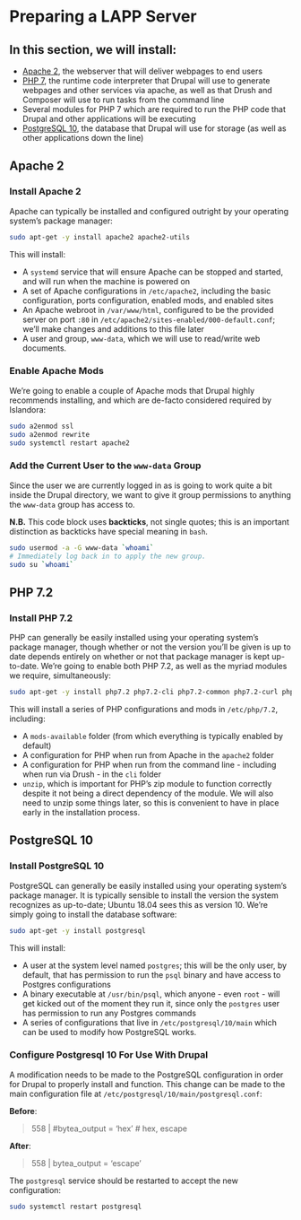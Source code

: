 # Preparing a LAPP Server

## In this section, we will install:

- [Apache 2](https://httpd.apache.org/), the webserver that will deliver webpages to end users
- [PHP 7](https://www.php.net/), the runtime code interpreter that Drupal will use to generate webpages and other services via apache, as well as that Drush and Composer will use to run tasks from the command line
- Several modules for PHP 7 which are required to run the PHP code that Drupal and other applications will be executing
- [PostgreSQL 10](https://www.postgresql.org/), the database that Drupal will use for storage (as well as other applications down the line)

## Apache 2

### Install Apache 2

Apache can typically be installed and configured outright by your operating system’s package manager:

```bash
sudo apt-get -y install apache2 apache2-utils
```

This will install:

- A `systemd` service that will ensure Apache can be stopped and started, and will run when the machine is powered on
- A set of Apache configurations in `/etc/apache2`, including the basic configuration, ports configuration, enabled mods, and enabled sites
- An Apache webroot in `/var/www/html`, configured to be the provided server on port `:80` in `/etc/apache2/sites-enabled/000-default.conf`; we’ll make changes and additions to this file later
- A user and group, `www-data`, which we will use to read/write web documents.

### Enable Apache Mods

We’re going to enable a couple of Apache mods that Drupal highly recommends installing, and which are de-facto considered required by Islandora:

```bash
sudo a2enmod ssl
sudo a2enmod rewrite
sudo systemctl restart apache2
```

### Add the Current User to the `www-data` Group

Since the user we are currently logged in as is going to work quite a bit inside the Drupal directory, we want to give it group permissions to anything the `www-data` group has access to.

**N.B.** This code block uses **backticks**, not single quotes; this is an important distinction as backticks have special meaning in `bash`.

```bash
sudo usermod -a -G www-data `whoami`
# Immediately log back in to apply the new group.
sudo su `whoami`
```

## PHP 7.2

### Install PHP 7.2

PHP can generally be easily installed using your operating system’s package manager, though whether or not the version you’ll be given is up to date depends entirely on whether or not that package manager is kept up-to-date. We’re going to enable both PHP 7.2, as well as the myriad modules we require, simultaneously:

```bash
sudo apt-get -y install php7.2 php7.2-cli php7.2-common php7.2-curl php7.2-dev php7.2-gd php7.2-imap php7.2-json php7.2-mbstring php7.2-opcache php7.2-xml php7.2-yaml php7.2-zip libapache2-mod-php7.2 php-pgsql php-redis php-xdebug unzip
```

This will install a series of PHP configurations and mods in `/etc/php/7.2`, including:

- A `mods-available` folder (from which everything is typically enabled by default)
- A configuration for PHP when run from Apache in the `apache2` folder
- A configuration for PHP when run from the command line - including when run via Drush - in the `cli` folder
- `unzip`, which is important for PHP’s zip module to function correctly despite it not being a direct dependency of the module. We will also need to unzip some things later, so this is convenient to have in place early in the installation process.

## PostgreSQL 10

### Install PostgreSQL 10

PostgreSQL can generally be easily installed using your operating system’s package manager. It is typically sensible to install the version the system recognizes as up-to-date; Ubuntu 18.04 sees this as version 10. We’re simply going to install the database software:

```bash
sudo apt-get -y install postgresql
```

This will install:

- A user at the system level named `postgres`; this will be the only user, by default, that has permission to run the `psql` binary and have access to Postgres configurations
- A binary executable at `/usr/bin/psql`, which anyone - even `root` - will get kicked out of the moment they run it, since only the `postgres` user has permission to run any Postgres commands
- A series of configurations that live in `/etc/postgresql/10/main` which can be used to modify how PostgreSQL works.

### Configure Postgresql 10 For Use With Drupal

A modification needs to be made to the PostgreSQL configuration in order for Drupal to properly install and function. This change can be made to the main configuration file at `/etc/postgresql/10/main/postgresql.conf`:

**Before**:
> 558 | #bytea_output = ‘hex’                      # hex, escape 

**After**:
> 558 | bytea_output = ‘escape’

The `postgresql` service should be restarted to accept the new configuration:

```bash
sudo systemctl restart postgresql
```
